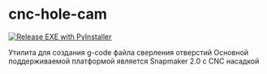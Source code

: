 # cnc-hole-cam
[![Release EXE with PyInstaller](https://github.com/ShiWarai/cnc-hole-cam/actions/workflows/github-actions-build-and-release.yml/badge.svg?branch=main&event=release)](https://github.com/ShiWarai/cnc-hole-cam/actions/workflows/github-actions-build-and-release.yml)

Утилита для создания g-code файла сверления отверстий
Основной поддерживаемой платформой является Snapmaker 2.0 с CNC насадкой

